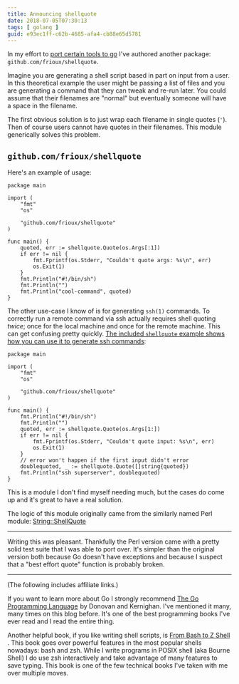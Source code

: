 ```yaml
---
title: Announcing shellquote
date: 2018-07-05T07:30:13
tags: [ golang ]
guid: e93ec1ff-c62b-4685-afa4-cb88e65d5781
---
```


In my effort to [port certain tools to
go](/posts/benefits-using-golang-adhoc-code-leatherman/) I've authored another
package: `github.com/frioux/shellquote`.

<!--more-->

Imagine you are generating a shell script based in part on input from a user.
In this theoretical example the user might be passing a list of files and you
are generating a command that they can tweak and re-run later.  You could assume
that their filenames are "normal" but eventually someone will have a space in
the filename.

The first obvious solution is to just wrap each filename in single quotes (`'`).
Then of course users cannot have quotes in their filenames.  This module
generically solves this problem.

## `github.com/frioux/shellquote`

Here's an example of usage:

``` golang
package main

import (
	"fmt"
	"os"

	"github.com/frioux/shellquote"
)

func main() {
	quoted, err := shellquote.Quote(os.Args[:1])
	if err != nil {
		fmt.Fprintf(os.Stderr, "Couldn't quote args: %s\n", err)
		os.Exit(1)
	}
	fmt.Println("#!/bin/sh")
	fmt.Println("")
	fmt.Println("cool-command", quoted)
}
```

The other use-case I know of is for generating `ssh(1)` commands.  To correctly
run a remote command via ssh actually requires shell quoting *twice*; once for
the local machine and once for the remote machine.  This can get confusing
pretty quickly.  [The included `shellquote` example shows how you can use it to
generate ssh commands](https://github.com/frioux/shellquote#example):

``` golang
package main

import (
	"fmt"
	"os"

	"github.com/frioux/shellquote"
)

func main() {
	fmt.Println("#!/bin/sh")
	fmt.Println("")
	quoted, err := shellquote.Quote(os.Args[1:])
	if err != nil {
		fmt.Fprintf(os.Stderr, "Couldn't quote input: %s\n", err)
		os.Exit(1)
	}
	// error won't happen if the first input didn't error
	doublequoted, _ := shellquote.Quote([]string{quoted})
	fmt.Println("ssh superserver", doublequoted)
}
```

This is a module I don't find myself needing much, but the cases do come up and
it's great to have a real solution.

The logic of this module originally came from the similarly named Perl module:
[String::ShellQuote](https://metacpan.org/pod/String::ShellQuote)

---

Writing this was pleasant.  Thankfully the Perl version came with a pretty solid
test suite that I was able to port over.  It's simpler than the original version
both because Go doesn't have exceptions and because I suspect that a "best
effort quote" function is probably broken.

---

(The following includes affiliate links.)

If you want to learn more about Go I strongly recommend
<a target="_blank" href="https://www.amazon.com/gp/product/0134190440/ref=as_li_tl?ie=UTF8&camp=1789&creative=9325&creativeASIN=0134190440&linkCode=as2&tag=afoolishmanif-20&linkId=44bc682044ff1b8a290c3c35c788e3e5">The Go Programming Language</a><img src="//ir-na.amazon-adsystem.com/e/ir?t=afoolishmanif-20&l=am2&o=1&a=0134190440" width="1" height="1" border="0" alt="" style="border:none !important; margin:0px !important;" />
by Donovan and Kernighan.  I've mentioned it many, many times on this blog
before.  It's one of the best programming books I've ever read and I read the
entire thing.

Another helpful book, if you like writing shell scripts, is
<a target="_blank" href="https://www.amazon.com/gp/product/1590593766/ref=as_li_tl?ie=UTF8&camp=1789&creative=9325&creativeASIN=1590593766&linkCode=as2&tag=afoolishmanif-20&linkId=435ec5c4ed19be44802bb788f3d61a13">From Bash to Z Shell</a><img src="//ir-na.amazon-adsystem.com/e/ir?t=afoolishmanif-20&l=am2&o=1&a=1590593766" width="1" height="1" border="0" alt="" style="border:none !important; margin:0px !important;" />.
This book goes over powerful features in the most popular shells nowadays: bash
and zsh.  While I write programs in POSIX shell (aka Bourne Shell) I do use zsh
interactively and take advantage of many features to save typing.  This book is
one of the few technical books I've taken with me over multiple moves.
